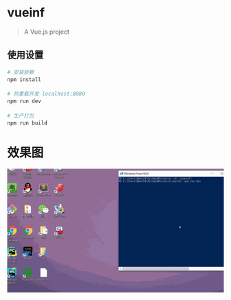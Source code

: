 # vueinf

> A Vue.js project

## 使用设置

``` bash
# 安装依赖
npm install

# 热重载开发 localhost:8080
npm run dev

# 生产打包
npm run build
```

# 效果图

![效果图](./README/note.gif)


